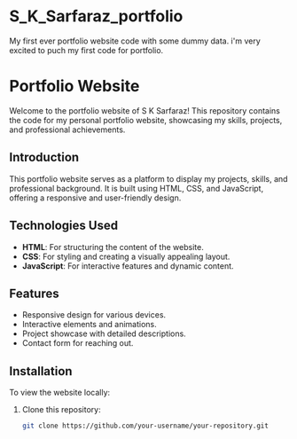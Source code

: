 # S_K_Sarfaraz_portfolio
My first ever portfolio website code with some dummy data. i'm very excited to puch my first code for portfolio.

# Portfolio Website

Welcome to the portfolio website of S K Sarfaraz! This repository contains the code for my personal portfolio website, showcasing my skills, projects, and professional achievements.

## Introduction

This portfolio website serves as a platform to display my projects, skills, and professional background. It is built using HTML, CSS, and JavaScript, offering a responsive and user-friendly design.

## Technologies Used

- **HTML**: For structuring the content of the website.
- **CSS**: For styling and creating a visually appealing layout.
- **JavaScript**: For interactive features and dynamic content.

## Features

- Responsive design for various devices.
- Interactive elements and animations.
- Project showcase with detailed descriptions.
- Contact form for reaching out.

## Installation

To view the website locally:

1. Clone this repository:
   ```bash
   git clone https://github.com/your-username/your-repository.git
